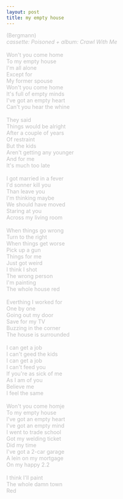```yaml
---
layout: post
title: my empty house
---
```

<span style="color: #c0c0c0">(Bergmann)<br />
<i>cassette: Poisoned + album: Crawl With Me</i><br />
<br />
Won't you come home<br />
To my empty house<br />
I'm all alone<br />
Except for<br />
My former spouse<br />
Won't you come home<br />
It's full of empty minds<br />
I've got an empty heart<br />
Can't you hear the whine<br />
<br />
They said<br />
Things would be alright<br />
After a couple of years<br />
Of restraint<br />
But the kids<br />
Aren't getting any younger<br />
And for me<br />
It's much too late<br />
<br />
I got married in a fever<br />
I'd sonner kill you<br />
Than leave you<br />
I'm thinking maybe<br />
We should have moved<br />
Staring at you<br />
Across my living room<br />
<br />
When things go wrong<br />
Turn to the right<br />
When things get worse<br />
Pick up a gun<br />
Things for me<br />
Just got weird<br />
I think I shot<br />
The wrong person<br />
I'm painting<br />
The whole house red<br />
<br />
Everthing I worked for<br />
One by one<br />
Going out my door<br />
Save for my TV<br />
Buzzing in the corner<br />
The house is surrounded<br />
<br />
I can get a job<br />
I can't geed the kids<br />
I can get a job<br />
I can't feed you<br />
If you're as sick of me<br />
As I am of you<br />
Believe me<br />
I feel the same<br />
<br />
Won't you come homje<br />
To my empty house<br />
I've got an empty heart<br />
I've got an empty mind<br />
I went to trade school<br />
Got my welding ticket<br />
Did my time<br />
I've got a 2-car garage<br />
A lein on my mortgage<br />
On my happy 2.2<br />
<br />
I think I'll paint<br />
The whole damn town<br />
Red</span>
